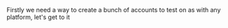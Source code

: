 Firstly we need a way to create a bunch of accounts to test on as with any platform, let's get to it
